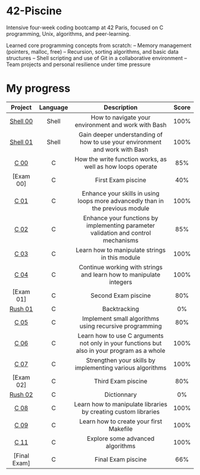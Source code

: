 # 42-Piscine
Intensive four-week coding bootcamp at 42 Paris, focused on C programming, Unix, algorithms, and peer-learning.

Learned core programming concepts from scratch:
– Memory management (pointers, malloc, free)
– Recursion, sorting algorithms, and basic data structures
– Shell scripting and use of Git in a collaborative environment
– Team projects and personal resilience under time pressure

# My progress
| Project | Language | Description | Score | 
|:-------:|:--------:|:-----------:|:-----:|
[Shell 00](https://github.com/Athiebaut/42-Piscine/tree/main/shell00) | Shell | How to navigate your environment and work with Bash | 100% |
[Shell 01](https://github.com/Athiebaut/42-Piscine/tree/main/shell01) | Shell | Gain deeper understanding of how to use your environment and work with Bash | 100% |
[C 00](https://github.com/Athiebaut/42-Piscine/tree/main/c00) | C | How the write function works, as well as how loops operate | 85% |
[Exam 00] | C | First Exam piscine | 40% |
[C 01](https://github.com/Athiebaut/42-Piscine/tree/main/c01) | C | Enhance your skills in using loops more advancedly than in the previous module | 100% |
[C 02](https://github.com/Athiebaut/42-Piscine/tree/main/c02) | C | Enhance your functions by implementing parameter validation and control mechanisms | 85% |
[C 03](https://github.com/Athiebaut/42-Piscine/tree/main/c03) | C | Learn how to manipulate strings in this module | 100% |
[C 04](https://github.com/Athiebaut/42-Piscine/tree/main/c04) | C | Continue working with strings and learn how to manipulate integers | 100% |
[Exam 01] | C | Second Exam piscine | 80% |
[Rush 01](https://github.com/Athiebaut/42-Piscine/tree/main/rush01) | C | Backtracking | 0% |
[C 05](https://github.com/Athiebaut/42-Piscine/tree/main/c05) | C | Implement small algorithms using recursive programming | 80% |
[C 06](https://github.com/Athiebaut/42-Piscine/tree/main/c06) | C | Learn how to use C arguments not only in your functions but also in your program as a whole | 100% |
[C 07](https://github.com/Athiebaut/42-Piscine/tree/main/c07) | C | Strengthen your skills by implementing various algorithms | 100% |
[Exam 02] | C | Third Exam piscine | 80% |
[Rush 02](https://github.com/Athiebaut/42-Piscine/tree/main/rush02) | C | Dictionnary | 0% |
[C 08](https://github.com/Athiebaut/42-Piscine/tree/main/c08) | C | Learn how to manipulate libraries by creating custom libraries | 100% |
[C 09](https://github.com/Athiebaut/42-Piscine/tree/main/c09) | C | Learn how to create your first Makefile | 100% |
[C 11](https://github.com/Athiebaut/42-Piscine/tree/main/c11) | C | Explore some advanced algorithms | 100% |
[Final Exam] | C | Final Exam piscine | 66% |
